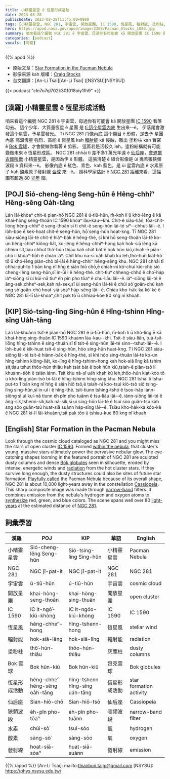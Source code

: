 ```yaml
---
title: 小精靈星雲 ê 恆星形成活動
date: 2023-08-28
publishdate: 2023-08-28T11:45:00+0800
tags: [小精靈星雲, NGC 281, 宇宙雲, 開放星團, IC 1590, 恆星風, 輻射能, 塗粉柱, Bok 雲球, 恆星形成活動, 仙后座, 狹頻波段, 水素, 酸素, 發射線]
hero: https://apod.nasa.gov/apod/image/2308/Pacman_Stocks_1080.jpg
summary: 咱來看這个編號 NGC 281 ê 宇宙雲，毋過你有可能會 kā 開放星團 IC 1590 看落勾去。
categories: [podcast]
vocals: [阿錕]
---
```


{{% apod %}}

- 原始文章：[Star Formation in the Pacman Nebula](https://apod.nasa.gov/apod/ap230828.html)
- 影像來源 kah 版權：[Craig Stocks](https://www.facebook.com/craigstocksphotography/)
- 台文翻譯：[An-Li Tsai][An-Li Tsai] ([NSYSU][NSYSU])

{{< podcast "cln7o7ql702k301018oiy1fh9" >}}

## [漢羅] 小精靈星雲 ê 恆星形成活動
咱來看這个編號 NGC 281 ê 宇宙雲，毋過你有可能會 kā 開放星團 [IC 1590][IC 1590] 看落勾去。
這个少年、大質量恆星 ê 星團 是 [tī 這个星雲內底][within the nebula] 生出來--ê。
伊落尾會激發這个星雲，予星雲發光。
Tī NGC 281 肖像內底 這个顯目 ê 形體，是去予 星團內底 高溫恆星 強烈、高能 ê 恆星風 kah [輻射能][radiation] kā 侵蝕，雕出 塗粉柱 kah 實密 ê [Bok 雲球][Bok globules]，才會變做你看著 ê 剪影。
這區若是活較久 leh，塗粉結構就有可能變做未來 ê 恆星形成區。
NGC 281 chhāi tī 差不多1 萬光年遠 ê [仙后座][Cassiopeia]，[會遮爾古錐叫做][Playfully called] 小精靈星雲，是因為伊 ê 形體。
這張清楚 ê 組合影像是 ùi 幾若張狹頻波段 ê 資料來--ê。
影像內底 ê 紅色、青色、kah 藍色，是 ùi 星雲內底 ê 水素原子 kah 酸素原子發射線 [合成][synthesize] 來--ê。
照科學家估計 ê [NGC 281][NGC 281] 距離來看，這幅圖有超過 80 [光年][light-years] 闊。

## [POJ] Sió-cheng-lêng Seng-hûn ê Hêng-chhiⁿ Hêng-sêng Oa̍h-tāng
Lán lâi-khòaⁿ chit-ê pian-hō NGC 281 ê ú-tiū-hûn, m̄-koh lí ū khó-lêng ē kā khai-hòng seng-thoân IC 1590 khòaⁿ làu-kau--khì.
Chit-ê siàu-liân, tōa-chit-liōng hêng-chhiⁿ ê seng-thoân sī tī chit-ê seng-hûn lāi-té siⁿ--chhut-lâi--ê.
I lo̍h-bóe ē kek-hoat chit-ê seng-hûn, hō͘ seng-hûn hoat-kng.
Tī NGC 281 siàu-siōng lāi-té chit-ê hiáⁿ-ba̍k ê hêng-thé, sī khì hō͘ seng-thoân lāi-té ko-un hêng-chhiⁿ kiông-lia̍t, ko-lêng ê hêng-chhiⁿ-hong kah hok-siā lêng kā chhim sit,tiau chhut thô͘-hún thiāu kah cha̍t ba̍t ê bok hûn kiû,chiah-ē piàn-chò lí khòaⁿ-tio̍h ê chián iáⁿ.
Chit khu nā-sī oa̍h khah kú leh,thô͘-hún kiat-kò͘ tō ū khó-lêng piàn-chò bī-lâi ê hêng-chhiⁿ hêng-sêng khu.
NGC 281 chhāi tī chha-put-to 1 bān kng nî hn̄g ê sián hiō chō,ē chiah-nī kó͘-chui kiò-chò sió cheng-lêng seng-hûn,sī in-ūi i ê hêng-thé.
chit-tiuⁿ chheng-chhó ê cho͘-ha̍p iáⁿ-siōng sī ùi kúi-nā tiuⁿ e̍h pîn pho tōaⁿ ê chu-liāu lâi--ê.
iáⁿ-siōng lāi-té ê âng-sek,chheⁿ-sek,kah nâ-sek,sī ùi seng-hûn lāi-té ê chúi sò͘ goân-chú kah sng sò͘ goân-chú hoat-siā sòaⁿ ha̍p-sêng lâi--ê.
Chiàu kho-ha̍k-ka kó͘-kè ê NGC 281 kī-lī lâi-khòaⁿ,chit pak tô͘ ū chhiau-kòe 80 kng nî khoah.

## [KIP] Sió-tsing-lîng Sing-hûn ê Hîng-tshinn Hîng-sîng Ua̍h-tāng
Lán lâi-khuànn tsit-ê pian-hō NGC 281 ê ú-tiū-hûn, m̄-koh lí ū khó-lîng ē kā khai-hòng sing-thuân IC 1590 khuànn làu-kau--khì.
Tsit-ê siàu-liân, tuā-tsit-liōng hîng-tshinn ê sing-thuân sī tī tsit-ê sing-hûn lāi-té sinn--tshut-lâi--ê.
I lo̍h-bué ē kik-huat tsit-ê sing-hûn, hōo sing-hûn huat-kng.
Tī NGC 281 siàu-siōng lāi-té tsit-ê hiánn-ba̍k ê hîng-thé, sī khì hōo sing-thuân lāi-té ko-un hîng-tshinn kiông-lia̍t, ko-lîng ê hîng-tshinn-hong kah hok-siā lîng kā tshim sit,tiau tshut thôo-hún thiāu kah tsa̍t ba̍t ê bok hûn kiû,tsiah-ē piàn-tsò lí khuànn-tio̍h ê tsián iánn.
Tsit khu nā-sī ua̍h khah kú leh,thôo-hún kiat-kòo tō ū khó-lîng piàn-tsò bī-lâi ê hîng-tshinn hîng-sîng khu.
NGC 281 tshāi tī tsha-put-to 1 bān kng nî hn̄g ê sián hiō tsō,ē tsiah-nī kóo-tsui kiò-tsò sió tsing-lîng sing-hûn,sī in-uī i ê hîng-thé.
tsit-tiunn tshing-tshó ê tsoo-ha̍p iánn-siōng sī uì kuí-nā tiunn e̍h pîn pho tuānn ê tsu-liāu lâi--ê.
iánn-siōng lāi-té ê âng-sik,tshenn-sik,kah nâ-sik,sī uì sing-hûn lāi-té ê tsuí sòo guân-tsú kah sng sòo guân-tsú huat-siā suànn ha̍p-sîng lâi--ê.
Tsiàu kho-ha̍k-ka kóo-kè ê NGC 281 kī-lī lâi-khuànn,tsit pak tôo ū tshiau-kuè 80 kng nî khuah.

## [English] Star Formation in the Pacman Nebula
Look through the cosmic cloud cataloged as NGC 281 and you might miss the stars of open cluster [IC 1590][IC 1590].
Formed [within the nebula][within the nebula], that cluster's young, massive stars ultimately power the pervasive nebular glow.
The eye-catching shapes looming in the featured portrait of NGC 281 are sculpted dusty columns and dense [Bok globules][Bok globules] seen in silhouette, eroded by intense, energetic winds and [radiation][radiation] from the hot cluster stars.
If they survive long enough, the dusty structures could also be sites of future star formation.
[Playfully called][Playfully called] the Pacman Nebula because of its overall shape, NGC 281 is about 10,000 light-years away in the constellation [Cassiopeia][Cassiopeia].
This sharp composite image was made through [narrow-band][narrow-band] filters.
It combines emission from the nebula's hydrogen and oxygen atoms to [synthesize][synthesize] red, green, and blue colors.
The scene spans well over 80 [light-years][light-years] at the estimated distance of [NGC 281][NGC 281].

## 詞彙學習

|漢羅|POJ|KIP|華語|English|
|-|-|-|-|-|
|小精靈星雲|Sió-cheng-lêng Seng-hûn|Sió-tsing-lîng Sing-hûn|小精靈星雲|Pacman Nebula|
|NGC 281|NGC jī-pat-it|NGC jī-pat-it|NGC 281|NGC 281|
|宇宙雲|ú-tiū-hûn|ú-tiū-hûn|宇宙雲|cosmic cloud|
|開放星團|khai-hòng-seng-thoân|khai-hòng-sing-thuân|開放星團|open cluster|
|IC 1590|IC it-ngó͘-kiú-khòng|IC it-ngóo-kiú-khòng|IC 1590|IC 1590|
|恆星風|hêng-chheⁿ-hong|hîng-tshenn-hong|恆星風|stellar wind|
|輻射能|hok-siā-lêng|hok-siā-lîng|輻射能|radiation|
|塗粉柱|thô͘-hún-thiāu|thôo-hún-thiāu|灰塵柱|dusty columns|
|Bok 雲球|Bok hûn-kiû|Bok hûn-kiû|包克雲球|Bok globules|
|恆星形成活動|hêng-chheⁿ hêng-sêng oa̍h-tāng|hîng-tshenn hîng-sîng ua̍h-tāng|恆星形成活動|star formation activity|
|仙后座|Sian-hiō-chō|Sian-hiō-tsō|仙后座|Cassiopeia|
|狹頻波段|e̍h-pîn pho-tōaⁿ|e̍h-pîn pho-tuānn|窄頻波段|narrow-band filter|
|水素|chúi-sò͘|tsuí-sòo|氫|hydrogen|
|酸素|sàng-sò͘|sàng-sòo|氧|oxygen|
|發射線|hoat-siā-sòaⁿ|huat-siā-suànn|發射線|emission|

{{% /apod %}}
[An-Li Tsai]: mailto:thianbun.taigi@gmail.com
[NSYSU]: https://phys.nsysu.edu.tw/

[copyright]: https://apod.nasa.gov/apod/fap/lib/about_apod.html#srapply
[License]: https://creativecommons.org/licenses/by/2.0/

[IC 1590]:https://ui.adsabs.harvard.edu/abs/1997AJ....113.2116G/abstract
[within the nebula]:https://chandra.harvard.edu/photo/2007/ngc281/
[Bok globules]:https://en.wikipedia.org/wiki/Bok_globule
[radiation]:https://science.nasa.gov/ems/10_ultravioletwaves
[Playfully called]:http://www.google.com/pacman/
[Cassiopeia]:http://www.hawastsoc.org/deepsky/cas/
[narrow-band]:https://apod.nasa.gov/apod/ap071102.html
[synthesize]:https://hubblesite.org/contents/articles/the-meaning-of-light-and-color
[light-years]:https://spaceplace.nasa.gov/light-year/en/
[NGC 281]:https://en.wikipedia.org/wiki/NGC_281
